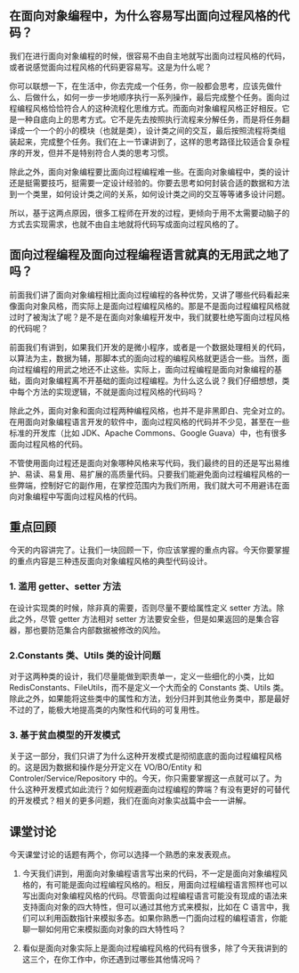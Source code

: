 ## 在面向对象编程中，为什么容易写出面向过程风格的代码？

我们在进行面向对象编程的时候，很容易不由自主地就写出面向过程风格的代码，或者说感觉面向过程风格的代码更容易写。这是为什么呢？

你可以联想一下，在生活中，你去完成一个任务，你一般都会思考，应该先做什么、后做什么，如何一步一步地顺序执行一系列操作，最后完成整个任务。面向过程编程风格恰恰符合人的这种流程化思维方式。而面向对象编程风格正好相反。它是一种自底向上的思考方式。它不是先去按照执行流程来分解任务，而是将任务翻译成一个一个的小的模块（也就是类），设计类之间的交互，最后按照流程将类组装起来，完成整个任务。我们在上一节课讲到了，这样的思考路径比较适合复杂程序的开发，但并不是特别符合人类的思考习惯。

除此之外，面向对象编程要比面向过程编程难一些。在面向对象编程中，类的设计还是挺需要技巧，挺需要一定设计经验的。你要去思考如何封装合适的数据和方法到一个类里，如何设计类之间的关系，如何设计类之间的交互等等诸多设计问题。

所以，基于这两点原因，很多工程师在开发的过程，更倾向于用不太需要动脑子的方式去实现需求，也就不由自主地就将代码写成面向过程风格的了。

## 面向过程编程及面向过程编程语言就真的无用武之地了吗？

前面我们讲了面向对象编程相比面向过程编程的各种优势，又讲了哪些代码看起来像面向对象风格，而实际上是面向过程编程风格的。那是不是面向过程编程风格就过时了被淘汰了呢？是不是在面向对象编程开发中，我们就要杜绝写面向过程风格的代码呢？

前面我们有讲到，如果我们开发的是微小程序，或者是一个数据处理相关的代码，以算法为主，数据为辅，那脚本式的面向过程的编程风格就更适合一些。当然，面向过程编程的用武之地还不止这些。实际上，面向过程编程是面向对象编程的基础，面向对象编程离不开基础的面向过程编程。为什么这么说？我们仔细想想，类中每个方法的实现逻辑，不就是面向过程风格的代码吗？

除此之外，面向对象和面向过程两种编程风格，也并不是非黑即白、完全对立的。在用面向对象编程语言开发的软件中，面向过程风格的代码并不少见，甚至在一些标准的开发库（比如 JDK、Apache Commons、Google Guava）中，也有很多面向过程风格的代码。

不管使用面向过程还是面向对象哪种风格来写代码，我们最终的目的还是写出易维护、易读、易复用、易扩展的高质量代码。只要我们能避免面向过程编程风格的一些弊端，控制好它的副作用，在掌控范围内为我们所用，我们就大可不用避讳在面向对象编程中写面向过程风格的代码。

## 重点回顾

今天的内容讲完了。让我们一块回顾一下，你应该掌握的重点内容。今天你要掌握的重点内容是三种违反面向对象编程风格的典型代码设计。

### 1. 滥用 getter、setter 方法

在设计实现类的时候，除非真的需要，否则尽量不要给属性定义 setter 方法。除此之外，尽管 getter 方法相对 setter 方法要安全些，但是如果返回的是集合容器，那也要防范集合内部数据被修改的风险。

### 2.Constants 类、Utils 类的设计问题

对于这两种类的设计，我们尽量能做到职责单一，定义一些细化的小类，比如 RedisConstants、FileUtils，而不是定义一个大而全的 Constants 类、Utils 类。除此之外，如果能将这些类中的属性和方法，划分归并到其他业务类中，那是最好不过的了，能极大地提高类的内聚性和代码的可复用性。

### 3. 基于贫血模型的开发模式

关于这一部分，我们只讲了为什么这种开发模式是彻彻底底的面向过程编程风格的。这是因为数据和操作是分开定义在 VO/BO/Entity 和 Controler/Service/Repository 中的。今天，你只需要掌握这一点就可以了。为什么这种开发模式如此流行？如何规避面向过程编程的弊端？有没有更好的可替代的开发模式？相关的更多问题，我们在面向对象实战篇中会一一讲解。

## 课堂讨论

今天课堂讨论的话题有两个，你可以选择一个熟悉的来发表观点。

1. 今天我们讲到，用面向对象编程语言写出来的代码，不一定是面向对象编程风格的，有可能是面向过程编程风格的。相反，用面向过程编程语言照样也可以写出面向对象编程风格的代码。尽管面向过程编程语言可能没有现成的语法来支持面向对象的四大特性，但可以通过其他方式来模拟，比如在 C 语言中，我们可以利用函数指针来模拟多态。如果你熟悉一门面向过程的编程语言，你能聊一聊如何用它来模拟面向对象的四大特性吗？

2. 看似是面向对象实际上是面向过程编程风格的代码有很多，除了今天我讲到的这三个，在你工作中，你还遇到过哪些其他情况吗？
